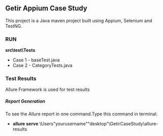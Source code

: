 ## **Getir Appium Case Study**


This project is a Java maven project built using Appium, Selenium and TestNG.

### RUN
**src\test\Tests**
+ Case 1 - baseTest.java
+ Case 2 - CategoryTests.java

### Test Results

Allure Framework is used for test results

##### Report Generation
To see the Allure report in one command.Type this command in terminal:


+ **allure serve** \Users\"yourusername"\"desktop"\GetirCaseStudy\allure-results





